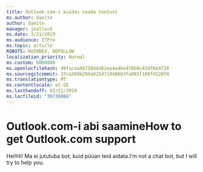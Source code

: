 ```yaml
---
title: Outlook.com-i kuidas saada toetust
ms.author: daeite
author: daeite
manager: joallard
ms.date: 3/21/2019
ms.audience: ITPro
ms.topic: article
ROBOTS: NOINDEX, NOFOLLOW
localization_priority: Normal
ms.custom: 8000080
ms.openlocfilehash: 40facaa467504dd62ea4a46ed76b8c42df6b4f28
ms.sourcegitcommit: 37ca388b299a015d719406b3fa083f108fd528f0
ms.translationtype: MT
ms.contentlocale: et-EE
ms.lasthandoff: 03/21/2019
ms.locfileid: "30736066"
---
```

# <a name="how-to-get-outlookcom-support"></a><span data-ttu-id="d8f2e-102">Outlook.com-i abi saamine</span><span class="sxs-lookup"><span data-stu-id="d8f2e-102">How to get Outlook.com support</span></span>

<span data-ttu-id="d8f2e-103">Hei!</span><span class="sxs-lookup"><span data-stu-id="d8f2e-103">Hi!</span></span>
<span data-ttu-id="d8f2e-104">Ma ei jututuba bot, kuid püüan teid aidata.</span><span class="sxs-lookup"><span data-stu-id="d8f2e-104">I'm not a chat bot, but I will try to help you.</span></span>


